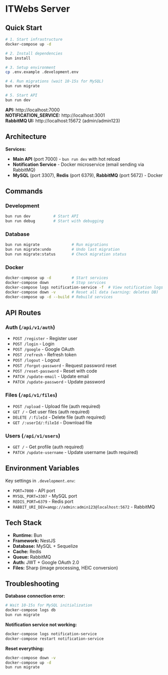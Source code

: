 # ITWebs Server

## Quick Start

```bash
# 1. Start infrastructure
docker-compose up -d
```

```bash
# 2. Install dependencies
bun install

# 3. Setup environment
cp .env.example .development.env
```
```bash
# 4. Run migrations (wait 10-15s for MySQL)
bun run migrate

# 5. Start API
bun run dev
```

**API:** http://localhost:7000  
**NOTIFICATION_SERVICE:** http://localhost:3001  
**RabbitMQ UI:** http://localhost:15672 (admin/admin123)

## Architecture

**Services:**
- **Main API** (port 7000) - `bun run dev` with hot reload
- **Notification Service** - Docker microservice (email sending via RabbitMQ)
- **MySQL** (port 3307), **Redis** (port 6379), **RabbitMQ** (port 5672) - Docker

## Commands

### Development
```bash
bun run dev          # Start API
bun run debug        # Start with debugging
```

### Database
```bash
bun run migrate              # Run migrations
bun run migrate:undo         # Undo last migration
bun run migrate:status       # Check migration status
```

### Docker
```bash
docker-compose up -d         # Start services
docker-compose down          # Stop services
docker-compose logs notification-service -f  # View notification logs
docker-compose down -v       # Reset all data (warning: deletes DB)
docker-compose up -d --build # Rebuild services
```

## API Routes

### Auth (`/api/v1/auth`)
- `POST /register` - Register user
- `POST /login` - Login
- `POST /google` - Google OAuth
- `POST /refresh` - Refresh token
- `POST /logout` - Logout
- `POST /forgot-password` - Request password reset
- `POST /reset-password` - Reset with code
- `PATCH /update-email` - Update email
- `PATCH /update-password` - Update password

### Files (`/api/v1/files`)
- `POST /upload` - Upload file (auth required)
- `GET /` - Get user files (auth required)
- `DELETE /:fileId` - Delete file (auth required)
- `GET /:userId/:fileId` - Download file

### Users (`/api/v1/users`)
- `GET /` - Get profile (auth required)
- `PATCH /update-username` - Update username (auth required)

## Environment Variables

Key settings in `.development.env`:
- `PORT=7000` - API port
- `MYSQL_PORT=3307` - MySQL port
- `REDIS_PORT=6379` - Redis port
- `RABBIT_URI_DEV=amqp://admin:admin123@localhost:5672` - RabbitMQ

## Tech Stack

- **Runtime:** Bun
- **Framework:** NestJS
- **Database:** MySQL + Sequelize
- **Cache:** Redis
- **Queue:** RabbitMQ
- **Auth:** JWT + Google OAuth 2.0
- **Files:** Sharp (image processing, HEIC conversion)

## Troubleshooting

**Database connection error:**
```bash
# Wait 10-15s for MySQL initialization
docker-compose logs db
bun run migrate
```

**Notification service not working:**
```bash
docker-compose logs notification-service
docker-compose restart notification-service
```

**Reset everything:**
```bash
docker-compose down -v
docker-compose up -d
bun run migrate
```